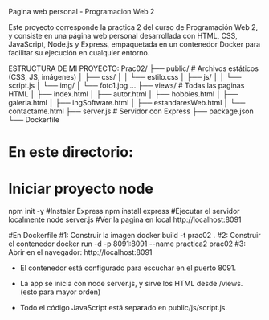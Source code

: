 Pagina web personal - Programacion Web 2

Este proyecto corresponde la practica 2 del curso de Programación Web 2, y consiste en una página web personal desarrollada con HTML, CSS, JavaScript, Node.js y Express, empaquetada en un contenedor Docker para facilitar su ejecución en cualquier entorno.



ESTRUCTURA DE MI PROYECTO:
Prac02/
├── public/               # Archivos estáticos (CSS, JS, imágenes)
│   ├── css/
│   │   └── estilo.css
│   ├── js/
│   │   └── script.js
│   └── img/
│       └── foto1.jpg ...
├── views/               # Todas las paginas HTML
│   ├── index.html
│   ├── autor.html
│   ├── hobbies.html
│   ├── galeria.html
│   ├── ingSoftware.html
│   ├── estandaresWeb.html
│   └── contactame.html
├── server.js            # Servidor con Express
├── package.json         
└── Dockerfile           


# En este directorio:
# Iniciar proyecto node
npm init -y
#Instalar Express
npm install express
#Ejecutar el servidor localmente
node server.js
#Ver la pagina en local
http://localhost:8091

#En Dockerfile
#1: Construir la imagen
docker build -t prac02 .
#2: Construir el contenedor
docker run -d -p 8091:8091 --name practica2 prac02
#3: Abrir en el navegador:
http://localhost:8091

- El contenedor está configurado para escuchar en el puerto 8091.

- La app se inicia con node server.js, y sirve los HTML desde /views. (esto para mayor orden)

- Todo el código JavaScript está separado en public/js/script.js.
